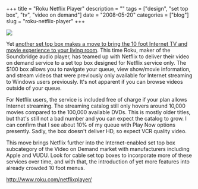 +++
title = "Roku Netflix Player"
description = ""
tags = ["design", "set top box", "tv", "video on demand"]
date = "2008-05-20"
categories = ["blog"]
slug = "roku-netflix-player"
+++



  <div class="notebook-screenshot"><a href="http://www.roku.com/netflixplayer/"><img id='bluga-thumbnail-1264' class='bluga-thumbnail large' src='http://media.konigi.com/bluga/
wt4832e7e599724_0.jpg'/></a></div><p>Yet <a href="http://www.roku.com/netflixplayer/">another set top box makes a move to bring the 10 foot Internet TV and movie experience to your living room</a>. This time Roku, maker of the Soundbridge audio player, has teamed up with Netflix to deliver their video on demand service to a set top box designed for Netflix service only. The $100 box allows you to navigate your queue, view show/movie information, and stream videos that were previously only available for Internet streaming to Windows users previously. It's not apparent if you can browse videos outside of your queue. </p>
<p>For Netflix users, the service is included free of charge if your plan allows Internet streaming. The streaming catalog still only hovers around 10,000 movies compared to the 100,000 available DVDs.  This is mostly older titles, but that's still not a bad number and you can expect the catalog to grow. I can confirm that I see about 10% of my queue with Play Now options presently. Sadly, the box doesn't deliver HD, so expect VCR quality video.</p>
<p>This move brings Netflix further into the Internet-enabled set top box subcategory of the Video on Demand market   with manufacturers including Apple and VUDU. Look for cable set top boxes to incorporate more of these services over time, and with that, the introduction of yet more features into already crowded 10 foot menus.</p>
    
  <a href="http://www.roku.com/netflixplayer/">http://www.roku.com/netflixplayer/</a>

